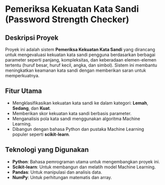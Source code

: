 # Pemeriksa Kekuatan Kata Sandi (Password Strength Checker)

## Deskripsi Proyek
Proyek ini adalah sistem **Pemeriksa Kekuatan Kata Sandi** yang dirancang untuk mengevaluasi kekuatan kata sandi pengguna berdasarkan berbagai parameter seperti panjang, kompleksitas, dan keberadaan elemen-elemen tertentu (huruf besar, huruf kecil, angka, dan simbol). Sistem ini membantu meningkatkan keamanan kata sandi dengan memberikan saran untuk memperkuatnya.

## Fitur Utama
- Mengklasifikasikan kekuatan kata sandi ke dalam kategori: **Lemah**, **Sedang**, dan **Kuat**.
- Memberikan skor kekuatan kata sandi berbasis parameter.
- Menganalisis pola kata sandi menggunakan algoritma Machine Learning.
- Dibangun dengan bahasa Python dan pustaka Machine Learning populer seperti **scikit-learn**.

## Teknologi yang Digunakan
- **Python**: Bahasa pemrograman utama untuk mengembangkan proyek ini.
- **Scikit-learn**: Untuk membangun dan melatih model Machine Learning.
- **Pandas**: Untuk manipulasi dan analisis data.
- **NumPy**: Untuk perhitungan matematis dan array.


